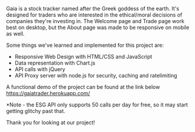 Gaia is a stock tracker named after the Greek goddess of the earth. It's designed for traders who are interested in the ethical/moral decisions of companies they're investing in. The Welcome page and Trade page work best on desktop, but the About page was made to be responsive on mobile as well.

Some things we've learned and implemented for this project are:
   - Responsive Web Design with HTML/CSS and JavaScript
   - Data representation with Chart.js
   - API calls with jQuery
   - API Proxy server with node.js for security, caching and ratelimiting

A functional demo of the project can be found at the link below https://gaiatrader.herokuapp.com/

*Note - the ESG API only supports 50 calls per day for free, so it may start getting glitchy past that.

Thank you for looking at our project!
